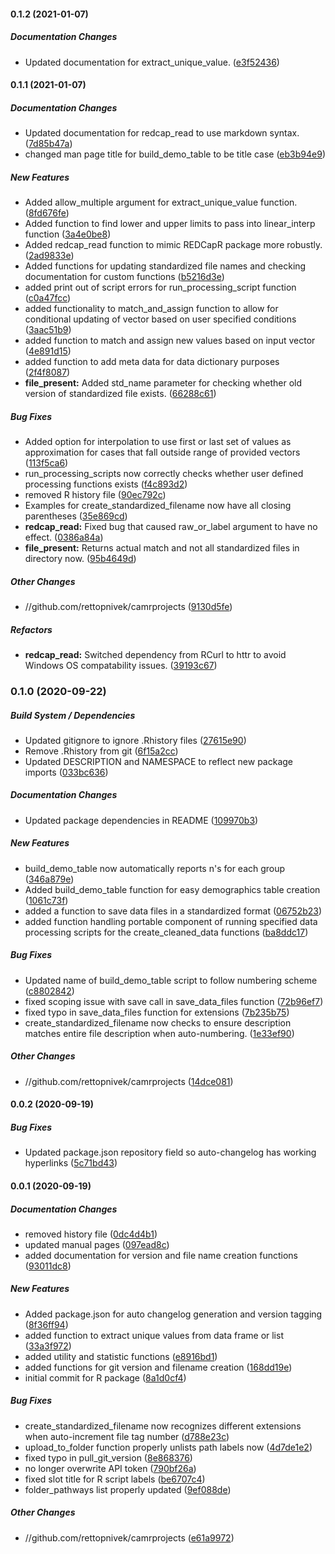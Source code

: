 #### 0.1.2 (2021-01-07)

##### Documentation Changes

*  Updated documentation for extract_unique_value. ([e3f52436](https://github.com/rettopnivek/camrprojects/commit/e3f52436205e043e74f1409514acae8cfb3a9513))

#### 0.1.1 (2021-01-07)

##### Documentation Changes

*  Updated documentation for redcap_read to use markdown syntax. ([7d85b47a](https://github.com/rettopnivek/camrprojects/commit/7d85b47aae1aece90b77d754312b84756c952bf6))
*  changed man page title for build_demo_table to be title case ([eb3b94e9](https://github.com/rettopnivek/camrprojects/commit/eb3b94e94946625da99b0a515ac38f4a8978e121))

##### New Features

*  Added allow_multiple argument for extract_unique_value function. ([8fd676fe](https://github.com/rettopnivek/camrprojects/commit/8fd676fe7c75f56d9b60d2b4a37d57fc1eb0045c))
*  Added function to find lower and upper limits to pass into linear_interp function ([3a4e0be8](https://github.com/rettopnivek/camrprojects/commit/3a4e0be879ba1e7664ff08b72509ca2b500ebcfa))
*  Added redcap_read function to mimic REDCapR package more robustly. ([2ad9833e](https://github.com/rettopnivek/camrprojects/commit/2ad9833eaa0f6be4744e9b6a979f907e46440b4b))
*  Added functions for updating standardized file names and checking documentation for custom functions ([b5216d3e](https://github.com/rettopnivek/camrprojects/commit/b5216d3eafb01571d1b5bd0f3d6b2aca8fe7d86c))
*  added print out of script errors for run_processing_script function ([c0a47fcc](https://github.com/rettopnivek/camrprojects/commit/c0a47fcc3ed9f8bca61b4c5d3a3506352ca918b9))
*  added functionality to match_and_assign function to allow for conditional updating of vector based on user specified conditions ([3aac51b9](https://github.com/rettopnivek/camrprojects/commit/3aac51b9416d60dbb1abda701ce6acb4a2121ec9))
*  added function to match and assign new values based on input vector ([4e891d15](https://github.com/rettopnivek/camrprojects/commit/4e891d15a3c84f690575dd7070416cf43a17f115))
*  added function to add meta data for data dictionary purposes ([2f4f8087](https://github.com/rettopnivek/camrprojects/commit/2f4f808730f9c67f253175ae1e14d9bfebf3dcb3))
* **file_present:**  Added std_name parameter for checking whether old version of standardized file exists. ([66288c61](https://github.com/rettopnivek/camrprojects/commit/66288c61fe8584f39e99970bf28bc4988fb7080b))

##### Bug Fixes

*  Added option for interpolation to use first or last set of values as approximation for cases that fall outside range of provided vectors ([113f5ca6](https://github.com/rettopnivek/camrprojects/commit/113f5ca68accbbe173242d7547f88fa4f30e2f57))
*  run_processing_scripts now correctly checks whether user defined processing functions exists ([f4c893d2](https://github.com/rettopnivek/camrprojects/commit/f4c893d2fd55f470c30085d8105b4cf8dfea5fcb))
*  removed R history file ([90ec792c](https://github.com/rettopnivek/camrprojects/commit/90ec792c1bed4b788a92f2d8df99d6e38e71dfce))
*  Examples for create_standardized_filename now have all closing parentheses ([35e869cd](https://github.com/rettopnivek/camrprojects/commit/35e869cd7769f11b557ac9594d4d845248db95b4))
* **redcap_read:**  Fixed bug that caused raw_or_label argument to have no effect. ([0386a84a](https://github.com/rettopnivek/camrprojects/commit/0386a84a0f57c0b17e09c65632f5d7a25c3cd10f))
* **file_present:**  Returns actual match and not all standardized files in directory now. ([95b4649d](https://github.com/rettopnivek/camrprojects/commit/95b4649dffa7ded336aefae4f7fe985b7197a4d8))

##### Other Changes

* //github.com/rettopnivek/camrprojects ([9130d5fe](https://github.com/rettopnivek/camrprojects/commit/9130d5fe0fd3520d35434c9625c910d63bca88ff))

##### Refactors

* **redcap_read:**  Switched dependency from RCurl to httr to avoid Windows OS compatability issues. ([39193c67](https://github.com/rettopnivek/camrprojects/commit/39193c6780d02e36c55eb871ab60f41bb4f0f468))

### 0.1.0 (2020-09-22)

##### Build System / Dependencies

*  Updated gitignore to ignore .Rhistory files ([27615e90](https://github.com/rettopnivek/camrprojects/commit/27615e90085565c436a0e8f0b87ce778215ce1d6))
*  Remove .Rhistory from git ([6f15a2cc](https://github.com/rettopnivek/camrprojects/commit/6f15a2ccd222433590cf6762c01b27c9f4792d0c))
*  Updated DESCRIPTION and NAMESPACE to reflect new package imports ([033bc636](https://github.com/rettopnivek/camrprojects/commit/033bc63654cdf54bbb15b54ffd22242e1303e301))

##### Documentation Changes

*  Updated package dependencies in README ([109970b3](https://github.com/rettopnivek/camrprojects/commit/109970b3009f01a17fb32e03bd826a3499799497))

##### New Features

*  build_demo_table now automatically reports n's for each group ([346a879e](https://github.com/rettopnivek/camrprojects/commit/346a879edb7566fd6ff35f5c7c2fdfe22517c92c))
*  Added build_demo_table function for easy demographics table creation ([1061c73f](https://github.com/rettopnivek/camrprojects/commit/1061c73fb79842ff805cab789ef1c0e403db66d6))
*  added a function to save data files in a standardized format ([06752b23](https://github.com/rettopnivek/camrprojects/commit/06752b2357bf1650576524fcece623624a42757a))
*  added function handling portable component of running specified data processing scripts for the create_cleaned_data functions ([ba8ddc17](https://github.com/rettopnivek/camrprojects/commit/ba8ddc17fff61f231d9dfc3351c4eac0e4c3f562))

##### Bug Fixes

*  Updated name of build_demo_table script to follow numbering scheme ([c8802842](https://github.com/rettopnivek/camrprojects/commit/c8802842b2dc6bc9d9e61ddfad4504d1cad90f59))
*  fixed scoping issue with save call in save_data_files function ([72b96ef7](https://github.com/rettopnivek/camrprojects/commit/72b96ef7ce2fcf93bafff51b520f2e08e4ee303c))
*  fixed typo in save_data_files function for extensions ([7b235b75](https://github.com/rettopnivek/camrprojects/commit/7b235b758afd822cfc8452932fb91dafd0c766ca))
*  create_standardized_filename now checks to ensure description matches entire file description when auto-numbering. ([1e33ef90](https://github.com/rettopnivek/camrprojects/commit/1e33ef90473fe90aa5f9fe0ac229719578a6f3db))

##### Other Changes

* //github.com/rettopnivek/camrprojects ([14dce081](https://github.com/rettopnivek/camrprojects/commit/14dce081e877738522695017b1d82f00348e9dfc))

#### 0.0.2 (2020-09-19)

##### Bug Fixes

*  Updated package.json repository field so auto-changelog has working hyperlinks ([5c71bd43](https://github.com/rettopnivek/camrprojects/commit/5c71bd43824099e2c580b554e42b13d5f337b496))

#### 0.0.1 (2020-09-19)

##### Documentation Changes

*  removed history file ([0dc4d4b1](https://github.com/rettopnivek/camrprojects/commit/0dc4d4b1e7ef19a487967754f3ebce1e1de0f1ff))
*  updated manual pages ([097ead8c](https://github.com/rettopnivek/camrprojects/commit/097ead8c91ee3b5fcfbdeb8c53f4d4613b8c8958))
*  added documentation for version and file name creation functions ([93011dc8](https://github.com/rettopnivek/camrprojects/commit/93011dc85d889b2e5304098c22d8f76494116ecd))

##### New Features

*  Added package.json for auto changelog generation and version tagging ([8f36ff94](https://github.com/rettopnivek/camrprojects/commit/8f36ff94f5a022547a7e0d761bd45b61706410cf))
*  added function to extract unique values from data frame or list ([33a3f972](https://github.com/rettopnivek/camrprojects/commit/33a3f97206d1d632705c3c4c51b3366847ef6e0a))
*  added utility and statistic functions ([e8916bd1](https://github.com/rettopnivek/camrprojects/commit/e8916bd1d2563d270abb098a83999d54b337cfaa))
*  added functions for git version and filename creation ([168dd19e](https://github.com/rettopnivek/camrprojects/commit/168dd19e0e14d2e05b272c31d457573fb8793613))
*  initial commit for R package ([8a1d0cf4](https://github.com/rettopnivek/camrprojects/commit/8a1d0cf460c7c59e24456cb0336df576d9e090cf))

##### Bug Fixes

*  create_standardized_filename now recognizes different extensions when auto-increment file tag number ([d788e23c](https://github.com/rettopnivek/camrprojects/commit/d788e23cb5cd8644b9ae467e4cb0221526e66bda))
*  upload_to_folder function properly unlists path labels now ([4d7de1e2](https://github.com/rettopnivek/camrprojects/commit/4d7de1e2a3846619054df48b2f9fc7b49d80787f))
*  fixed typo in pull_git_version ([8e868376](https://github.com/rettopnivek/camrprojects/commit/8e8683763fc61f90f44234ff62dab6100dc8814a))
*  no longer overwrite API token ([790bf26a](https://github.com/rettopnivek/camrprojects/commit/790bf26adae9ebfef451ed7bdf45109d43c186e3))
*  fixed slot title for R script labels ([be6707c4](https://github.com/rettopnivek/camrprojects/commit/be6707c499ff376e9d6783996312340b8529eb41))
*  folder_pathways list properly updated ([9ef088de](https://github.com/rettopnivek/camrprojects/commit/9ef088de0519d434d0df3ee082dba5ecfc984dae))

##### Other Changes

* //github.com/rettopnivek/camrprojects ([e61a9972](https://github.com/rettopnivek/camrprojects/commit/e61a9972646bd8790c5329f8cbe0684b4577eac4))

